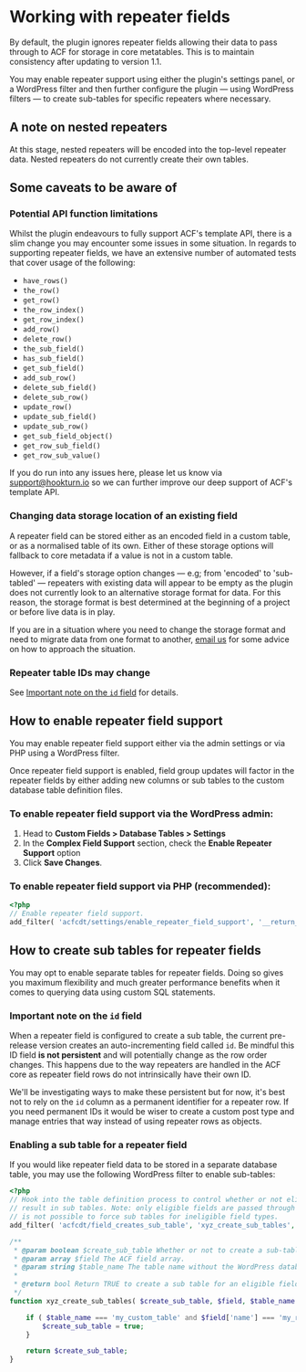 # Working with repeater fields

By default, the plugin ignores repeater fields allowing their data to pass through to ACF for storage in core
metatables. This is to maintain consistency after updating to version 1.1.

You may enable repeater support using either the plugin's settings panel, or a WordPress filter and then further
configure the plugin — using WordPress filters — to create sub-tables for specific repeaters where necessary.

## A note on nested repeaters

At this stage, nested repeaters will be encoded into the top-level repeater data. Nested repeaters do not currently
create their own tables.

## Some caveats to be aware of

### Potential API function limitations

Whilst the plugin endeavours to fully support ACF's template API, there is a slim change you may encounter some issues
in some situation. In regards to supporting repeater fields, we have an extensive number of automated tests that cover
usage of the following:

- `have_rows()`
- `the_row()`
- `get_row()`
- `the_row_index()`
- `get_row_index()`
- `add_row()`
- `delete_row()`
- `the_sub_field()`
- `has_sub_field()`
- `get_sub_field()`
- `add_sub_row()`
- `delete_sub_field()`
- `delete_sub_row()`
- `update_row()`
- `update_sub_field()`
- `update_sub_row()`
- `get_sub_field_object()`
- `get_row_sub_field()`
- `get_row_sub_value()`

If you do run into any issues here, please let us know via [support@hookturn.io](mailto:support@hookturn.io) so we can
further improve our deep support of ACF's template API.

### Changing data storage location of an existing field

A repeater field can be stored either as an encoded field in a custom table, or as a normalised table of its own. Either
of these storage options will fallback to core metadata if a value is not in a custom table.

However, if a field's storage option changes — e.g; from 'encoded' to 'sub-tabled' — repeaters with existing data will
appear to be empty as the plugin does not currently look to an alternative storage format for data. For this reason, the
storage format is best determined at the beginning of a project or before live data is in play.

If you are in a situation where you need to change the storage format and need to migrate data from one format to
another, [email us](mailto:support@hookturn.io) for some advice on how to approach the situation.

### Repeater table IDs may change

See [Important note on the `id` field](#important-note-on-the-id-field) for details.

## How to enable repeater field support

You may enable repeater field support either via the admin settings or via PHP using a WordPress filter.

Once repeater field support is enabled, field group updates will factor in the repeater fields by either adding new
columns or sub tables to the custom database table definition files.

### To enable repeater field support via the WordPress admin:

1. Head to **Custom Fields > Database Tables > Settings**
2. In the **Complex Field Support** section, check the **Enable Repeater Support** option
3. Click **Save Changes**.

### To enable repeater field support via PHP (recommended):

```php
<?php
// Enable repeater field support. 
add_filter( 'acfcdt/settings/enable_repeater_field_support', '__return_true' );
```

## How to create sub tables for repeater fields

You may opt to enable separate tables for repeater fields. Doing so gives you maximum flexibility and much greater
performance benefits when it comes to querying data using custom SQL statements.

### Important note on the `id` field

When a repeater field is configured to create a sub table, the current pre-release version creates an auto-incrementing
field called `id`. Be mindful this ID field **is not persistent** and will potentially change as the row order changes.
This happens due to the way repeaters are handled in the ACF core as repeater field rows do not intrinsically have their
own ID.

We'll be investigating ways to make these persistent but for now, it's best not to rely on the `id` column as a
permanent identifier for a repeater row. If you need permanent IDs it would be wiser to create a custom post type and
manage entries that way instead of using repeater rows as objects.

### Enabling a sub table for a repeater field

If you would like repeater field data to be stored in a separate database table, you may use the following WordPress
filter to enable sub-tables:

```php
<?php
// Hook into the table definition process to control whether or not eligible fields will
// result in sub tables. Note: only eligible fields are passed through this hook so it
// is not possible to force sub tables for ineligible field types. 
add_filter( 'acfcdt/field_creates_sub_table', 'xyz_create_sub_tables', 10, 3 );

/**
 * @param boolean $create_sub_table Whether or not to create a sub-table for the given field.
 * @param array $field The ACF field array.
 * @param string $table_name The table name without the WordPress database prefix. 
 *
 * @return bool Return TRUE to create a sub table for an eligible field. 
 */
function xyz_create_sub_tables( $create_sub_table, $field, $table_name ) {

	if ( $table_name === 'my_custom_table' and $field['name'] === 'my_repeater_field' ) {
		$create_sub_table = true;
	}

	return $create_sub_table;
}
```